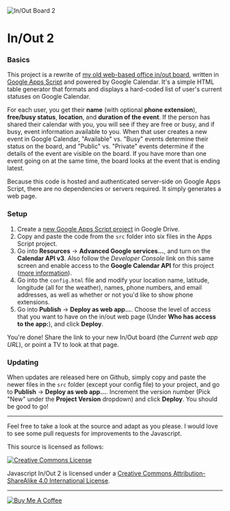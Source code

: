 ![In/Out Board 2](http://i.imgur.com/8FcMfsp.jpg)

# In/Out 2

### Basics

This project is a rewrite of [my old web-based office in/out board](https://github.com/xd1936/inout), written in [Google Apps Script](https://developers.google.com/apps-script/) and powered by Google Calendar. It's a simple HTML table generator that formats and displays a hard-coded list of user's current statuses on Google Calendar.

For each user, you get their **name** (with optional **phone extension**), **free/busy status**, **location**, and **duration of the event**. If the person has shared their calendar with you, you will see if they are free or busy, and if busy, event information available to you. When that user creates a new event in Google Calendar, "Available" vs. "Busy" events determine their status on the board, and "Public" vs. "Private" events determine if the details of the event are visible on the board. If you have more than one event going on at the same time, the board looks at the event that is ending latest.

Because this code is hosted and authenticated server-side on Google Apps Script, there are no dependencies or servers required. It simply generates a web page.

### Setup

1. Create a [new Google Apps Script project](https://script.google.com/) in Google Drive.
2. Copy and paste the code from the `src` folder into six files in the Apps Script project.
3. Go into **Resources** → **Advanced Google services...**, and turn on the **Calendar API v3**. Also follow the *Developer Console* link on this same screen and enable access to the **Google Calendar API** for this project ([more information](https://developers.google.com/apps-script/guides/services/advanced)).
4. Go into the `config.html` file and modify your location name, latitude, longitude (all for the weather), names, phone numbers, and email addresses, as well as whether or not you'd like to show phone extensions.
5. Go into **Publish** → **Deploy as web app...**. Choose the level of access that you want to have on the in/out web page (Under **Who has access to the app:**), and click **Deploy**.

You're done! Share the link to your new In/Out board (the *Current web app URL*), or point a TV to look at that page.

### Updating

When updates are released here on Github, simply copy and paste the newer files in the `src` folder (except your config file) to your project, and go to **Publish** → **Deploy as web app...**. Increment the version number (Pick "New" under the **Project Version** dropdown) and click **Deploy**. You should be good to go!

- - -

Feel free to take a look at the source and adapt as you please. I would love to see some pull requests for improvements to the Javascript.

This source is licensed as follows:

[![Creative Commons License](https://i.creativecommons.org/l/by-sa/4.0/88x31.png)](http://creativecommons.org/licenses/by-sa/4.0/)

<span xmlns:dct="http://purl.org/dc/terms/" property="dct:title">Javascript In/Out 2</span> is licensed under a [Creative Commons Attribution-ShareAlike 4.0 International License](http://creativecommons.org/licenses/by-sa/4.0/).

- - -

[![Buy Me A Coffee](https://www.buymeacoffee.com/assets/img/custom_images/white_img.png)](https://buymeacoff.ee/leoherzog)
